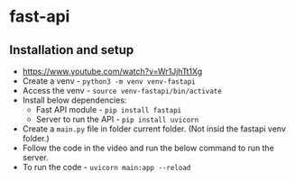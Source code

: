 # fast-api

## Installation and setup
- https://www.youtube.com/watch?v=Wr1JjhTt1Xg
- Create a venv - `python3 -m venv venv-fastapi`
- Access the venv - `source venv-fastapi/bin/activate`
- Install below dependencies:
  - Fast API module - `pip install fastapi`
  - Server to run the API - `pip install uvicorn`
- Create a `main.py` file in folder current folder. (Not insid the fastapi venv folder.)
- Follow the code in the video and run the below command to run the server.
- To run the code - `uvicorn main:app --reload`
